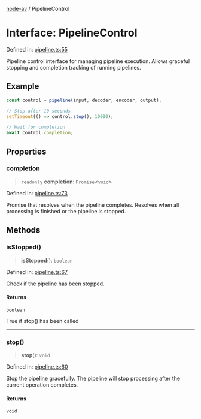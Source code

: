 [node-av](../globals.md) / PipelineControl

# Interface: PipelineControl

Defined in: [pipeline.ts:55](https://github.com/seydx/av/blob/f8631fc881b394300b1479f511d55cf1c370a87f/src/api/pipeline.ts#L55)

Pipeline control interface for managing pipeline execution.
Allows graceful stopping and completion tracking of running pipelines.

## Example

```typescript
const control = pipeline(input, decoder, encoder, output);

// Stop after 10 seconds
setTimeout(() => control.stop(), 10000);

// Wait for completion
await control.completion;
```

## Properties

### completion

> `readonly` **completion**: `Promise`\<`void`\>

Defined in: [pipeline.ts:73](https://github.com/seydx/av/blob/f8631fc881b394300b1479f511d55cf1c370a87f/src/api/pipeline.ts#L73)

Promise that resolves when the pipeline completes.
Resolves when all processing is finished or the pipeline is stopped.

## Methods

### isStopped()

> **isStopped**(): `boolean`

Defined in: [pipeline.ts:67](https://github.com/seydx/av/blob/f8631fc881b394300b1479f511d55cf1c370a87f/src/api/pipeline.ts#L67)

Check if the pipeline has been stopped.

#### Returns

`boolean`

True if stop() has been called

***

### stop()

> **stop**(): `void`

Defined in: [pipeline.ts:60](https://github.com/seydx/av/blob/f8631fc881b394300b1479f511d55cf1c370a87f/src/api/pipeline.ts#L60)

Stop the pipeline gracefully.
The pipeline will stop processing after the current operation completes.

#### Returns

`void`
